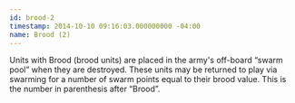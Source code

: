 ```yaml
---
id: brood-2
timestamp: 2014-10-10 09:16:03.000000000 -04:00
name: Brood (2)
---
```

<p>Units with Brood (brood units) are placed in the army&#39;s off-board &ldquo;swarm pool&rdquo; when they are destroyed. These units may be returned to play via swarming for a number of swarm points equal to their brood value. This is the number in parenthesis after &ldquo;Brood&rdquo;.</p>